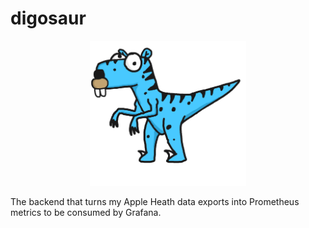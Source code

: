 # digosaur

<p align="center">
  <img alt="logo" width="250px" src="logo.png" />
</p>

The backend that turns my Apple Heath data exports into Prometheus metrics to be consumed by Grafana.
